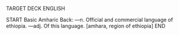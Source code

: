 TARGET DECK
ENGLISH

START
Basic
Amharic
Back: —n. Official and commercial language of ethiopia. —adj. Of this language. [amhara, region of ethiopia]
END
